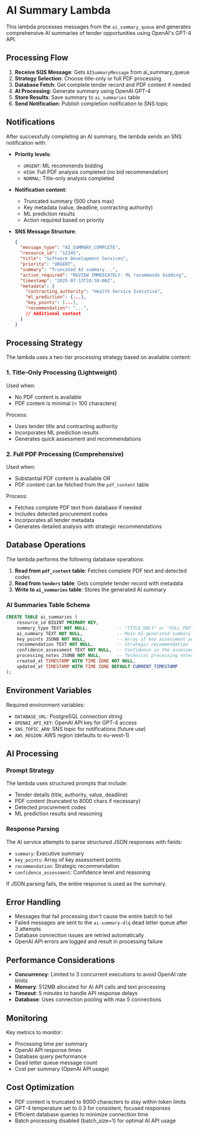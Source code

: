# AI Summary Lambda

This lambda processes messages from the `ai_summary_queue` and generates comprehensive AI summaries of tender opportunities using OpenAI's GPT-4 API.

## Processing Flow

1. **Receive SQS Message**: Gets `AISummaryMessage` from ai_summary_queue
2. **Strategy Selection**: Choose title-only or full PDF processing
3. **Database Fetch**: Get complete tender record and PDF content if needed  
4. **AI Processing**: Generate summary using OpenAI GPT-4
5. **Store Results**: Save summary to `ai_summaries` table
6. **Send Notification**: Publish completion notification to SNS topic

## Notifications

After successfully completing an AI summary, the lambda sends an SNS notification with:

- **Priority levels**:
  - `URGENT`: ML recommends bidding
  - `HIGH`: Full PDF analysis completed (no bid recommendation)
  - `NORMAL`: Title-only analysis completed

- **Notification content**:
  - Truncated summary (500 chars max)
  - Key metadata (value, deadline, contracting authority)
  - ML prediction results
  - Action required based on priority

- **SNS Message Structure**:
  ```json
  {
    "message_type": "AI_SUMMARY_COMPLETE",
    "resource_id": "12345",
    "title": "Software Development Services",
    "priority": "URGENT",
    "summary": "Truncated AI summary...",
    "action_required": "REVIEW IMMEDIATELY: ML recommends bidding",
    "timestamp": "2025-07-13T10:30:00Z",
    "metadata": {
      "contracting_authority": "Health Service Executive",
      "ml_prediction": {...},
      "key_points": [...],
      "recommendation": "...",
      // Additional context
    }
  }
  ```

## Processing Strategy

The lambda uses a two-tier processing strategy based on available content:

### 1. Title-Only Processing (Lightweight)
Used when:
- No PDF content is available
- PDF content is minimal (< 100 characters)

Process:
- Uses tender title and contracting authority
- Incorporates ML prediction results
- Generates quick assessment and recommendations

### 2. Full PDF Processing (Comprehensive)
Used when:
- Substantial PDF content is available OR
- PDF content can be fetched from the `pdf_content` table

Process:
- Fetches complete PDF text from database if needed
- Includes detected procurement codes
- Incorporates all tender metadata
- Generates detailed analysis with strategic recommendations

## Database Operations

The lambda performs the following database operations:

1. **Read from `pdf_content` table**: Fetches complete PDF text and detected codes
2. **Read from `tenders` table**: Gets complete tender record with metadata
3. **Write to `ai_summaries` table**: Stores the generated AI summary

### AI Summaries Table Schema

```sql
CREATE TABLE ai_summaries (
    resource_id BIGINT PRIMARY KEY,
    summary_type TEXT NOT NULL,           -- "TITLE_ONLY" or "FULL_PDF"
    ai_summary TEXT NOT NULL,             -- Main AI-generated summary
    key_points JSONB NOT NULL,            -- Array of key assessment points
    recommendation TEXT NOT NULL,         -- Strategic recommendation
    confidence_assessment TEXT NOT NULL,  -- Confidence in the assessment
    processing_notes JSONB NOT NULL,      -- Technical processing notes
    created_at TIMESTAMP WITH TIME ZONE NOT NULL,
    updated_at TIMESTAMP WITH TIME ZONE DEFAULT CURRENT_TIMESTAMP
);
```

## Environment Variables

Required environment variables:

- `DATABASE_URL`: PostgreSQL connection string
- `OPENAI_API_KEY`: OpenAI API key for GPT-4 access
- `SNS_TOPIC_ARN`: SNS topic for notifications (future use)
- `AWS_REGION`: AWS region (defaults to eu-west-1)

## AI Processing

### Prompt Strategy

The lambda uses structured prompts that include:
- Tender details (title, authority, value, deadline)
- PDF content (truncated to 8000 chars if necessary)
- Detected procurement codes
- ML prediction results and reasoning

### Response Parsing

The AI service attempts to parse structured JSON responses with fields:
- `summary`: Executive summary
- `key_points`: Array of key assessment points
- `recommendation`: Strategic recommendation
- `confidence_assessment`: Confidence level and reasoning

If JSON parsing fails, the entire response is used as the summary.

## Error Handling

- Messages that fail processing don't cause the entire batch to fail
- Failed messages are sent to the `ai-summary-dlq` dead letter queue after 3 attempts
- Database connection issues are retried automatically
- OpenAI API errors are logged and result in processing failure

## Performance Considerations

- **Concurrency**: Limited to 3 concurrent executions to avoid OpenAI rate limits
- **Memory**: 512MB allocated for AI API calls and text processing
- **Timeout**: 5 minutes to handle API response delays
- **Database**: Uses connection pooling with max 5 connections

## Monitoring

Key metrics to monitor:
- Processing time per summary
- OpenAI API response times
- Database query performance
- Dead letter queue message count
- Cost per summary (OpenAI API usage)

## Cost Optimization

- PDF content is truncated to 8000 characters to stay within token limits
- GPT-4 temperature set to 0.3 for consistent, focused responses
- Efficient database queries to minimize connection time
- Batch processing disabled (batch_size=1) for optimal AI API usage
